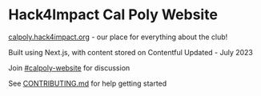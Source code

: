 # Hack4Impact Cal Poly Website

[calpoly.hack4impact.org](https://calpoly.hack4impact.org) - our place for everything about the club!

Built using Next.js, with content stored on Contentful
Updated - July 2023

Join [#calpoly-website](https://app.slack.com/client/T6VL1BSEA/C016D06ETPW) for discussion

See [CONTRIBUTING.md](./CONTRIBUTING.md) for help getting started